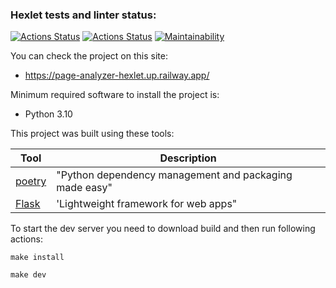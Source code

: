 ### Hexlet tests and linter status:
[![Actions Status](https://github.com/GunGalla/python-project-83/workflows/hexlet-check/badge.svg)](https://github.com/GunGalla/python-project-83/actions)
[![Actions Status](https://github.com/GunGalla/python-project-83/workflows/Python%20CI/badge.svg)](https://github.com/GunGalla/python-project-83/actions)
[![Maintainability](https://api.codeclimate.com/v1/badges/0af7d0de7410173b57cf/maintainability)](https://codeclimate.com/github/GunGalla/python-project-83/maintainability)

You can check the project on this site:
- https://page-analyzer-hexlet.up.railway.app/

Minimum required software to install the project is:

- Python 3.10

This project was built using these tools:

| Tool                                                 | Description                                            |
|------------------------------------------------------|--------------------------------------------------------|
| [poetry](https://poetry.eustace.io/)                 | "Python dependency management and packaging made easy" |
| [Flask](https://flask.palletsprojects.com/en/2.2.x/) | 'Lightweight framework for web apps"                   |

To start the dev server you need to download build and then run following actions:

`make install`

`make dev`
